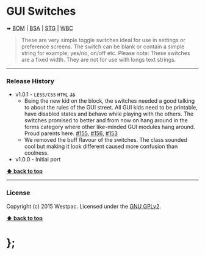GUI Switches
============

➠
[BOM](http://westpaccxteam.github.io/GUI-source/switches/1.0.1/tests/BOM/) |
[BSA](http://westpaccxteam.github.io/GUI-source/switches/1.0.1/tests/BSA/) |
[STG](http://westpaccxteam.github.io/GUI-source/switches/1.0.1/tests/STG/) |
[WBC](http://westpaccxteam.github.io/GUI-source/switches/1.0.1/tests/WBC/)

> These are very simple toggle switches ideal for use in settings or preference screens. The switch can be blank or contain a simple string for example;
> yes/no, on/off etc. Please note: These switches are a fixed width. They are not for use with longs text strings.

----------------------------------------------------------------------------------------------------------------------------------------------------------------


### Release History

* v1.0.1 - `LESS/CSS` `HTML` ~~`JS`~~
	* Being the new kid on the block, the switches needed a good talking to about the rules of the GUI street. All GUI kids need to be printable, have disabled
		states and behave while playing with the others. The switches promised to better and from now on hang
		around in the forms category where other like-minded GUI modules hang around. Proud parents here.
		[#155](https://github.com/WestpacCXTeam/GUI-source/issues/155), [#156](https://github.com/WestpacCXTeam/GUI-source/issues/156),
		[#153](https://github.com/WestpacCXTeam/GUI-source/issues/153)
	* We removed the buff flavour of the switches. The class sounded cool but making it look different caused more confusion than coolness.
* v1.0.0 - Initial port

**[⬆ back to top](#content)**


----------------------------------------------------------------------------------------------------------------------------------------------------------------


### License

Copyright (c) 2015 Westpac. Licensed under the [GNU GPLv2](https://raw.githubusercontent.com/WestpacCXTeam/GUI-source/master/LICENSE).

**[⬆ back to top](#content)**

# };